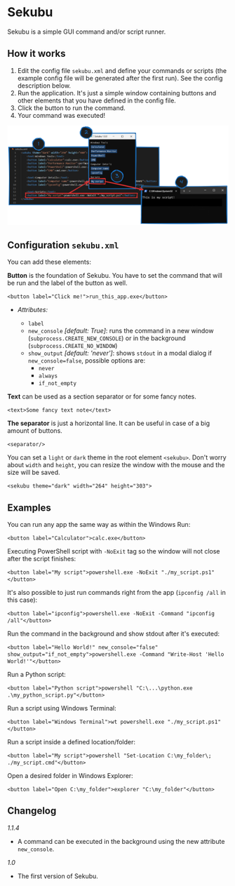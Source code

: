# Sekubu

Sekubu is a simple GUI command and/or script runner.

## How it works

1) Edit the config file `sekubu.xml`  and define your commands or scripts (the example config file will be generated after the first run). See the config description below.
2) Run the application. It's just a simple window containing buttons and other elements that you have defined in the config file.
3) Click the button to run the command.
4) Your command was executed!

![How Sekubu works](./img/how-sekubu-works.png)

## Configuration `sekubu.xml`

You can add these elements:

**Button** is the foundation of Sekubu. You have to set the command that will be run and the label of the button as well.

    <button label="Click me!">run_this_app.exe</button>

* *Attributes:*

  * `label`
  * `new_console` *[default: True]*: runs the command in a new window (`subprocess.CREATE_NEW_CONSOLE`) or in the background (`subprocess.CREATE_NO_WINDOW`)
  * `show_output` *[default: 'never']*: shows `stdout` in a modal dialog if `new_console=false`, possible options are:
    * `never`
    * `always`
    * `if_not_empty`

**Text** can be used as a section separator or for some fancy notes.

    <text>Some fancy text note</text>

**The separator** is just a horizontal line. It can be useful in case of a big amount of buttons.

    <separator/>

You can set a `light` or `dark` theme in the root element `<sekubu>`. Don't worry about `width` and `height`, you can resize the window with the mouse and the size will be saved.

    <sekubu theme="dark" width="264" height="303">

## Examples

You can run any app the same way as within the Windows Run:

    <button label="Calculator">calc.exe</button>

Executing PowerShell script with `-NoExit` tag so the window will not close after the script finishes:

    <button label="My script">powershell.exe -NoExit "./my_script.ps1"</button>

It's also possible to just run commands right from the app (`ipconfig /all` in this case):

    <button label="ipconfig">powershell.exe -NoExit -Command "ipconfig /all"</button>

Run the command in the background and show stdout after it's executed:
    
    <button label="Hello World!" new_console="false" show_output="if_not_empty">powershell.exe -Command "Write-Host 'Hello World!'"</button>

Run a Python script:

    <button label="Python script">powershell "C:\...\python.exe .\my_python_script.py"</button>

Run a script using Windows Terminal:

    <button label="Windows Terminal">wt powershell.exe "./my_script.ps1"</button>

Run a script inside a defined location/folder:

    <button label="My script">powershell "Set-Location C:\my_folder\; ./my_script.cmd"</button>

Open a desired folder in Windows Explorer:

    <button label="Open C:\my_folder">explorer "C:\my_folder"</button>

## Changelog


*1.1.4*

* A command can be executed in the background using the new attribute `new_console`.

*1.0*

* The first version of Sekubu.